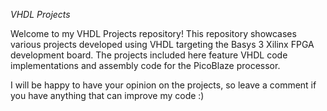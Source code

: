 *VHDL Projects*

Welcome to my VHDL Projects repository!
This repository showcases various projects developed using VHDL targeting the Basys 3 Xilinx FPGA development board.
The projects included here feature VHDL code implementations and assembly code for the PicoBlaze processor.

I will be happy to have your opinion on the projects, so leave a comment if you have anything that can improve my code :)
